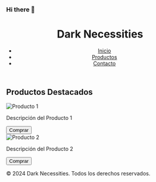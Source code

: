### Hi there 👋

<!--
**billyjeans94/billyjeans94** is a ✨ _special_ ✨ repository because its `README.md` (this file) appears on your GitHub profile.

Here are some ideas to get you started:

- 🔭 I’m currently working on ...
- 🌱 I’m currently learning ...
- 👯 I’m looking to collaborate on ...
- 🤔 I’m looking for help with ...
- 💬 Ask me about ...
- 📫 How to reach me: ...
- 😄 Pronouns: ...
- ⚡ Fun fact: ...
-->
<!DOCTYPE html>
<html lang="es">
<head>
    <meta charset="UTF-8">
    <meta http-equiv="X-UA-Compatible" content="IE=edge">
    <meta name="viewport" content="width=device-width, initial-scale=1.0">
    <title>Dark Necessities</title>
    <link rel="stylesheet" href="styles.css">
</head>
<body>
    <header>
        <h1>Dark Necessities</h1>
        <nav>
            <ul>
                <li><a href="#">Inicio</a></li>
                <li><a href="#">Productos</a></li>
                <li><a href="#">Contacto</a></li>
            </ul>
        </nav>
    </header>
    <main>
        <section class="destacados">
            <h2>Productos Destacados</h2>
            <div class="producto">
                <img src="producto1.jpg" alt="Producto 1">
                <p>Descripción del Producto 1</p>
                <button>Comprar</button>
            </div>
            <div class="producto">
                <img src="producto2.jpg" alt="Producto 2">
                <p>Descripción del Producto 2</p>
                <button>Comprar</button>
            </div>
        </section>
    </main>
    <footer>
        <p>&copy; 2024 Dark Necessities. Todos los derechos reservados.</p>
    </footer>
</body>
</html>



